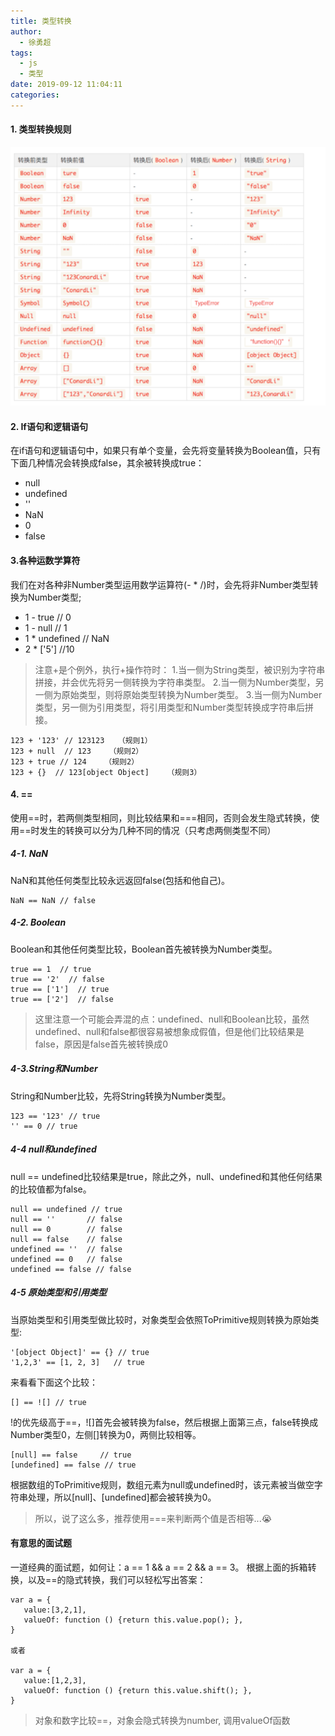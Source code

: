 ```yaml
---
title: 类型转换
author:
  - 徐勇超
tags:
  - js
  - 类型
date: 2019-09-12 11:04:11
categories:
---
```


#### 1. 类型转换规则
![1aa4dd552dadf8f2b6b10384bb7dd6fc.png](/images/leixingzhuanhuan.png)
<!-- more -->
#### 2. If语句和逻辑语句
在if语句和逻辑语句中，如果只有单个变量，会先将变量转换为Boolean值，只有下面几种情况会转换成false，其余被转换成true：
*  null
*  undefined
*  ''
*  NaN
*  0
*  false

#### 3.各种运数学算符
我们在对各种非Number类型运用数学运算符(- * /)时，会先将非Number类型转换为Number类型;

* 1 - true // 0
* 1 - null // 1
* 1 * undefined // NaN
* 2 * ['5'] //10

>注意+是个例外，执行+操作符时：
1.当一侧为String类型，被识别为字符串拼接，并会优先将另一侧转换为字符串类型。
2.当一侧为Number类型，另一侧为原始类型，则将原始类型转换为Number类型。
3.当一侧为Number类型，另一侧为引用类型，将引用类型和Number类型转换成字符串后拼接。
```
123 + '123' // 123123   （规则1）
123 + null  // 123    （规则2）
123 + true // 124    （规则2）
123 + {}  // 123[object Object]    （规则3）
```

#### 4. ==
使用==时，若两侧类型相同，则比较结果和===相同，否则会发生隐式转换，使用==时发生的转换可以分为几种不同的情况（只考虑两侧类型不同）
##### 4-1. NaN
NaN和其他任何类型比较永远返回false(包括和他自己)。
```
NaN == NaN // false
```
##### 4-2. Boolean
Boolean和其他任何类型比较，Boolean首先被转换为Number类型。
```
true == 1  // true 
true == '2'  // false
true == ['1']  // true
true == ['2']  // false
```
>这里注意一个可能会弄混的点：undefined、null和Boolean比较，虽然undefined、null和false都很容易被想象成假值，但是他们比较结果是false，原因是false首先被转换成0

##### 4-3.String和Number

String和Number比较，先将String转换为Number类型。
```
123 == '123' // true
'' == 0 // true
```

##### 4-4 null和undefined
null == undefined比较结果是true，除此之外，null、undefined和其他任何结果的比较值都为false。
```
null == undefined // true
null == ''       // false
null == 0        // false
null == false    // false
undefined == ''  // false
undefined == 0   // false
undefined == false // false
```
##### 4-5 原始类型和引用类型
当原始类型和引用类型做比较时，对象类型会依照ToPrimitive规则转换为原始类型:
```
'[object Object]' == {} // true
'1,2,3' == [1, 2, 3]   // true
```
来看看下面这个比较：
```
[] == ![] // true
```
!的优先级高于==，![]首先会被转换为false，然后根据上面第三点，false转换成Number类型0，左侧[]转换为0，两侧比较相等。
```
[null] == false     // true
[undefined] == false // true
```
根据数组的ToPrimitive规则，数组元素为null或undefined时，该元素被当做空字符串处理，所以[null]、[undefined]都会被转换为0。
>所以，说了这么多，推荐使用===来判断两个值是否相等...😭


#### 有意思的面试题
一道经典的面试题，如何让：a == 1 && a == 2 && a == 3。
根据上面的拆箱转换，以及==的隐式转换，我们可以轻松写出答案：
```
var a = {
   value:[3,2,1],
   valueOf: function () {return this.value.pop(); },
}

或者

var a = {
   value:[1,2,3],
   valueOf: function () {return this.value.shift(); },
}
```
> 对象和数字比较==，对象会隐式转换为number, 调用valueOf函数